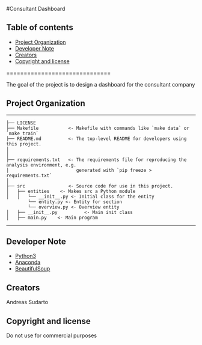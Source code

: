 #Consultant Dashboard

## Table of contents

- [Project Organization](#folder-structure)
- [Developer Note](#developer-note)
- [Creators](#creators)
- [Copyright and license](#copyright-and-license)

==============================

The goal of the project is to design a dashboard for the consultant company


## Project Organization
------------

    ├── LICENSE
    ├── Makefile           <- Makefile with commands like `make data` or `make train`
    ├── README.md          <- The top-level README for developers using this project.
    │
    │
    ├── requirements.txt   <- The requirements file for reproducing the analysis environment, e.g.
    │                         generated with `pip freeze > requirements.txt`
    │
    ├── src                <- Source code for use in this project.
    │   ├── entities    <- Makes src a Python module
    │   │   └── __init__.py <- Initial class for the entity
            └── entity.py <- Entity for section
            └── overview.py <- Overview entity
    │   ├── __init__.py          <- Main init class
    │   ├── main.py    <- Main program  
  


-------------

## Developer Note

- [Python3](https://docs.python.org/3/)
- [Anaconda](https://www.anaconda.com/)
- [BeautifulSoup](https://www.crummy.com/software/BeautifulSoup/bs4/doc/)

## Creators

Andreas Sudarto

## Copyright and license

Do not use for commercial purposes


